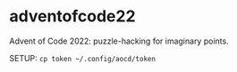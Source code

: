 # adventofcode22
Advent of Code 2022: puzzle-hacking for imaginary points.

SETUP: `cp token ~/.config/aocd/token`